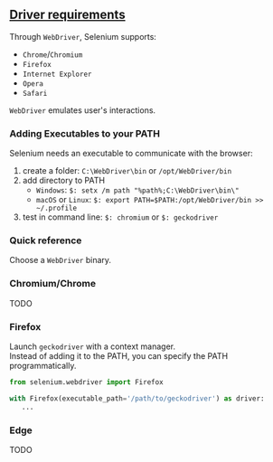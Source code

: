 ## [Driver requirements](https://selenium.dev/documentation/en/webdriver/driver_requirements/)

Through `WebDriver`, Selenium supports:
* `Chrome`/`Chromium`
* `Firefox`
* `Internet Explorer`
* `Opera`
* `Safari`

`WebDriver` emulates user's interactions.  

### Adding Executables to your PATH

Selenium needs an executable to communicate with the browser:
1) create a folder: `C:\WebDriver\bin` or `/opt/WebDriver/bin`
2) add directory to PATH
    * `Windows`: `$: setx /m path "%path%;C:\WebDriver\bin\"`
    * `macOS` or `Linux`: `$: export PATH=$PATH:/opt/WebDriver/bin >> ~/.profile`
3) test in command line: `$: chromium` or `$: geckodriver`

### Quick reference

Choose a `WebDriver` binary.  

### Chromium/Chrome

TODO

### Firefox

Launch `geckodriver` with a context manager.  
Instead of adding it to the PATH, you can specify the PATH programmatically.  

```python
from selenium.webdriver import Firefox

with Firefox(executable_path='/path/to/geckodriver') as driver:
   ...
```

### Edge

TODO
